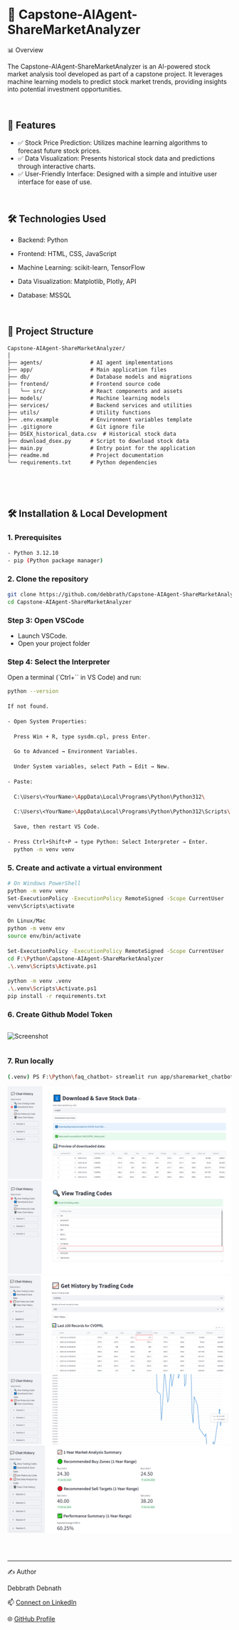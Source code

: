 # 🤖 Capstone-AIAgent-ShareMarketAnalyzer

📊 Overview

The Capstone-AIAgent-ShareMarketAnalyzer is an AI-powered stock market analysis tool developed as part of a capstone project. It leverages machine learning models to predict stock market trends, providing insights into potential investment opportunities.

<br/>

## 🚀 Features

- ✅ Stock Price Prediction: Utilizes machine learning algorithms to            forecast future stock prices.
- ✅ Data Visualization: Presents historical stock data and predictions through interactive charts.
- ✅ User-Friendly Interface:  Designed with a simple and intuitive user interface for ease of use.

<br/>

## 🛠️ Technologies Used

- Backend: Python

- Frontend: HTML, CSS, JavaScript

- Machine Learning: scikit-learn, TensorFlow

- Data Visualization: Matplotlib, Plotly, API

- Database: MSSQL

<br/>

## 📂 Project Structure

```
Capstone-AIAgent-ShareMarketAnalyzer/
│
├── agents/               # AI agent implementations
├── app/                  # Main application files
├── db/                   # Database models and migrations
├── frontend/             # Frontend source code
│   └── src/              # React components and assets
├── models/               # Machine learning models
├── services/             # Backend services and utilities
├── utils/                # Utility functions
├── .env.example          # Environment variables template
├── .gitignore            # Git ignore file
├── DSEX_historical_data.csv  # Historical stock data
├── download_dsex.py      # Script to download stock data
├── main.py               # Entry point for the application
├── readme.md             # Project documentation
└── requirements.txt      # Python dependencies



```
<br/>

## 🛠 Installation & Local Development
### 1. Prerequisites
```bash
- Python 3.12.10
- pip (Python package manager)
```
### 2. Clone the repository
```bash
git clone https://github.com/debbrath/Capstone-AIAgent-ShareMarketAnalyzer.git
cd Capstone-AIAgent-ShareMarketAnalyzer
```
### Step 3: Open VSCode
- Launch VSCode.
- Open your project folder 
### Step 4: Select the Interpreter
Open a terminal (`Ctrl+`` in VS Code) and run:
```bash
python --version

If not found.

- Open System Properties:

  Press Win + R, type sysdm.cpl, press Enter.

  Go to Advanced → Environment Variables.

  Under System variables, select Path → Edit → New.

- Paste:

  C:\Users\<YourName>\AppData\Local\Programs\Python\Python312\

  C:\Users\<YourName>\AppData\Local\Programs\Python\Python312\Scripts\

  Save, then restart VS Code.

- Press Ctrl+Shift+P → type Python: Select Interpreter → Enter.
  python -m venv venv

```

### 5. Create and activate a virtual environment
```bash
# On Windows PowerShell
python -m venv venv
Set-ExecutionPolicy -ExecutionPolicy RemoteSigned -Scope CurrentUser
venv\Scripts\activate

On Linux/Mac
python -m venv env
source env/bin/activate

Set-ExecutionPolicy -ExecutionPolicy RemoteSigned -Scope CurrentUser
cd F:\Python\Capstone-AIAgent-ShareMarketAnalyzer
.\.venv\Scripts\Activate.ps1

python -m venv .venv
.\.venv\Scripts\Activate.ps1
pip install -r requirements.txt

```
### 6. Create Github Model Token
```bash

```
![Screenshot](https://github.com/debbrath/FAQ_Chatbot/blob/main/image/githubModel-token.png)

```
```

### 7. Run locally
```bash
(.venv) PS F:\Python\faq_chatbot> streamlit run app/sharemarket_chatbot.py

```
![Screenshot](https://github.com/debbrath/Capstone-AIAgent-ShareMarketAnalyzer/blob/main/image/cap_1.png)
![Screenshot](https://github.com/debbrath/Capstone-AIAgent-ShareMarketAnalyzer/blob/main/image/cap_2.png)
![Screenshot](https://github.com/debbrath/Capstone-AIAgent-ShareMarketAnalyzer/blob/main/image/cap_3.png)
![Screenshot](https://github.com/debbrath/Capstone-AIAgent-ShareMarketAnalyzer/blob/main/image/cap_4.png)
![Screenshot](https://github.com/debbrath/Capstone-AIAgent-ShareMarketAnalyzer/blob/main/image/cap_5.png)

```
```

<br/>


---

✍️ Author

Debbrath Debnath

📫 [Connect on LinkedIn](https://www.linkedin.com/in/debbrathdebnath/)

🌐 [GitHub Profile](https://github.com/debbrath) 





